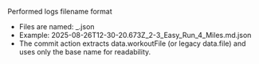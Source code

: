 Performed logs filename format

- Files are named: <ISO-like timestamp with colons replaced>_<workout base filename>.json
- Example: 2025-08-26T12-30-20.673Z_2-3_Easy_Run_4_Miles.md.json
- The commit action extracts data.workoutFile (or legacy data.file) and uses only the base name for readability.
